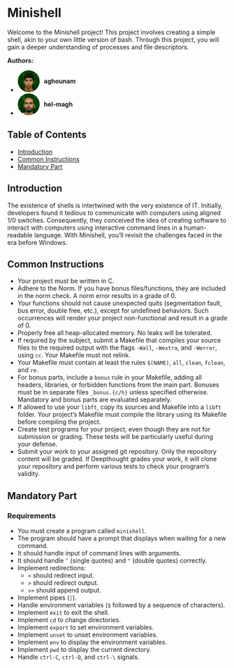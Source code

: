 # Minishell

Welcome to the Minishell project! This project involves creating a simple shell, akin to your own little version of bash. Through this project, you will gain a deeper understanding of processes and file descriptors.

**Authors:**

- <a href="https://profile.intra.42.fr/users/aghounam" style="display: inline-flex; align-items: center; text-decoration: none;">
    <img src="images/aghounam.jpg" alt="Ahmed's picture" width="50" height="50" style="border-radius: 50%; margin-right: 10px;">
    <span style="font-weight: bold;">aghounam</span>
    </a>

- <a href="https://profile.intra.42.fr/users/hel-magh" style="display: inline-flex; align-items: center; text-decoration: none;">
    <img src="images/helmagh.jpg" alt="Hamza's picture" width="50" height="50" style="border-radius: 50%; margin-right: 10px;">
    <span style="font-weight: bold;">hel-magh</span>
    </a>



## Table of Contents

- [Introduction](#introduction)
- [Common Instructions](#common-instructions)
- [Mandatory Part](#mandatory-part)

## Introduction

The existence of shells is intertwined with the very existence of IT. Initially, developers found it tedious to communicate with computers using aligned 1/0 switches. Consequently, they conceived the idea of creating software to interact with computers using interactive command lines in a human-readable language. With Minishell, you’ll revisit the challenges faced in the era before Windows.

## Common Instructions

- Your project must be written in C.
- Adhere to the Norm. If you have bonus files/functions, they are included in the norm check. A norm error results in a grade of 0.
- Your functions should not cause unexpected quits (segmentation fault, bus error, double free, etc.), except for undefined behaviors. Such occurrences will render your project non-functional and result in a grade of 0.
- Properly free all heap-allocated memory. No leaks will be tolerated.
- If required by the subject, submit a Makefile that compiles your source files to the required output with the flags `-Wall`, `-Wextra`, and `-Werror`, using `cc`. Your Makefile must not relink.
- Your Makefile must contain at least the rules `$(NAME)`, `all`, `clean`, `fclean`, and `re`.
- For bonus parts, include a `bonus` rule in your Makefile, adding all headers, libraries, or forbidden functions from the main part. Bonuses must be in separate files `_bonus.{c/h}` unless specified otherwise. Mandatory and bonus parts are evaluated separately.
- If allowed to use your `libft`, copy its sources and Makefile into a `libft` folder. Your project’s Makefile must compile the library using its Makefile before compiling the project.
- Create test programs for your project, even though they are not for submission or grading. These tests will be particularly useful during your defense.
- Submit your work to your assigned git repository. Only the repository content will be graded. If Deepthought grades your work, it will clone your repository and perform various tests to check your program’s validity.

## Mandatory Part

### Requirements

- You must create a program called `minishell`.
- The program should have a prompt that displays when waiting for a new command.
- It should handle input of command lines with arguments.
- It should handle `’` (single quotes) and `"` (double quotes) correctly.
- Implement redirections:
  - `<` should redirect input.
  - `>` should redirect output.
  - `>>` should append output.
- Implement pipes (`|`).
- Handle environment variables (`$` followed by a sequence of characters).
- Implement `exit` to exit the shell.
- Implement `cd` to change directories.
- Implement `export` to set environment variables.
- Implement `unset` to unset environment variables.
- Implement `env` to display the environment variables.
- Implement `pwd` to display the current directory.
- Handle `ctrl-C`, `ctrl-D`, and `ctrl-\` signals.
